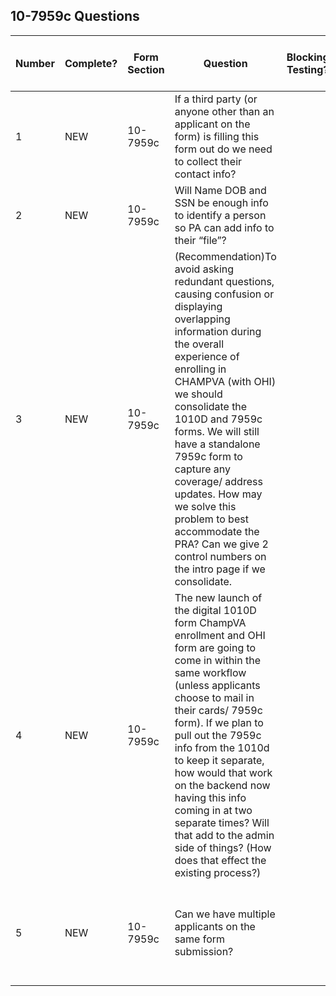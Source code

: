 ## 10-7959c Questions 

|Number|Complete?|Form Section|Question|Blocking Testing?|Blocking for Production (1=must)|Answer|
|---|---|---|---|---|---|---|
|1|NEW|10-7959c|If a third party (or anyone other than an applicant on the form) is filling this form out do we need to collect their contact info?||||
|2|NEW|10-7959c|Will Name DOB and SSN be enough info to identify a person so PA can add info to their “file”?||||
|3|NEW|10-7959c|(Recommendation)To avoid asking redundant questions, causing confusion or displaying overlapping information during the overall experience of enrolling in CHAMPVA (with OHI) we should consolidate the 1010D and 7959c forms. We will still have a standalone 7959c form to capture any coverage/ address updates. How may we solve this problem to best accommodate the PRA? Can we give 2 control numbers on the intro page if we consolidate.|||Talk to CAIA|
|4|NEW|10-7959c|The new launch of the digital 1010D form ChampVA enrollment and OHI form are going to come in within the same workflow (unless applicants choose to mail in their cards/ 7959c form). If we plan to pull out the 7959c info from the 1010d to keep it separate, how would that work on the backend now having this info coming in at two separate times? Will that add to the admin side of things? (How does that effect the existing process?)||||
|5|NEW|10-7959c|Can we have multiple applicants on the same form submission?|||improve front end, same output on back end (separate PDFs per applicant)||||
